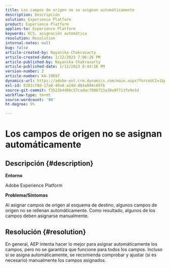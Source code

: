```yaml
---
title: Los campos de origen no se asignan automáticamente
description: Descripción
solution: Experience Platform
product: Experience Platform
applies-to: Experience Platform
keywords: KCS, asignación automática
resolution: Resolution
internal-notes: null
bug: false
article-created-by: Nayanika Chakravarty
article-created-date: 1/12/2023 7:06:26 PM
article-published-by: Nayanika Chakravarty
article-published-date: 1/12/2023 8:44:58 PM
version-number: 2
article-number: KA-19697
dynamics-url: https://adobe-ent.crm.dynamics.com/main.aspx?forceUCI=1&pagetype=entityrecord&etn=knowledgearticle&id=ac2ee131-ac92-ed11-aad1-6045bd006c82
exl-id: 8382cf0d-17a0-40a8-a24d-d84a004c69fb
source-git-commit: f3522b4d06c57cadac7006723a38a9f713fe9e1d
workflow-type: tm+mt
source-wordcount: '94'
ht-degree: 9%

---
```


# Los campos de origen no se asignan automáticamente

## Descripción {#description}


<b>Entorno</b>

Adobe Experience Platform

<b>Problema/Síntomas</b>

Al asignar campos de origen al esquema de destino, algunos campos de origen no se rellenan automáticamente. Como resultado, algunos de los campos deben asignarse manualmente.


## Resolución {#resolution}


En general, AEP intenta hacer lo mejor para asignar automáticamente los campos, pero no se garantiza que funcione para todos los campos. Incluso si se asigna automáticamente, se recomienda comprobar y ajustar (si es necesario) manualmente los campos asignados.
